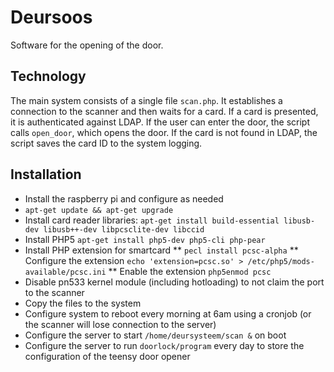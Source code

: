# Deursoos

Software for the opening of the door.

## Technology
The main system consists of a single file `scan.php`. It establishes a connection to the scanner and then waits for a card. If a card is presented, it is authenticated against LDAP. If the user can enter the door, the script calls `open_door`, which opens the door. If the card is not found in LDAP, the script saves the card ID to the system logging.

## Installation
* Install the raspberry pi and configure as needed
* `apt-get update && apt-get upgrade`
* Install card reader libraries: `apt-get install build-essential libusb-dev libusb++-dev libpcsclite-dev libccid`
* Install PHP5 `apt-get install php5-dev php5-cli php-pear`
* Install PHP extension for smartcard
** `pecl install pcsc-alpha`
** Configure the extension `echo 'extension=pcsc.so' > /etc/php5/mods-available/pcsc.ini`
** Enable the extension `php5enmod pcsc`
* Disable pn533 kernel module (including hotloading) to not claim the port to the scanner
* Copy the files to the system
* Configure system to reboot every morning at 6am using a cronjob (or the scanner will lose connection to the server)
* Configure the server to start `/home/deursysteem/scan &` on boot
* Configure the server to run `doorlock/program` every day to store the configuration of the teensy door opener
